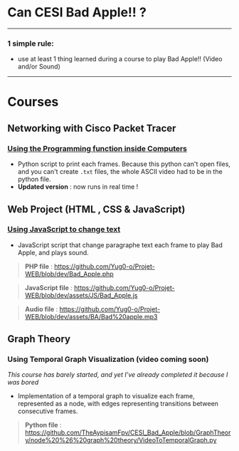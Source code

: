 # Can CESI Bad Apple!! ?

---

### 1 simple rule:
- use at least 1 thing learned during a course to play Bad Apple!! (Video and/or Sound)


---
# Courses
## Networking with Cisco Packet Tracer
### [Using the Programming function inside Computers](https://www.youtube.com/watch?v=OW7dnr0aOqs)
- Python script to print each frames. Because this python can't open files, and you can't create `.txt` files, the whole ASCII video had to be in the python file.
- **Updated version** : now runs in real time !

## Web Project (HTML , CSS & JavaScript)
### [Using JavaScript to change text](https://www.youtube.com/watch?v=8aGhZQkoFbQ)
- JavaScript script that change paragraphe text each frame to play Bad Apple, and plays sound.
> **PHP file** : https://github.com/Yug0-o/Projet-WEB/blob/dev/Bad_Apple.php

> **JavaScript file** : https://github.com/Yug0-o/Projet-WEB/blob/dev/assets/JS/Bad_Apple.js

> **Audio file** : https://github.com/Yug0-o/Projet-WEB/blob/dev/assets/BA/Bad%20apple.mp3

## Graph Theory
### Using Temporal Graph Visualization (video coming soon)
*This course has barely started, and yet I've already completed it because I was bored*
- Implementation of a temporal graph to visualize each frame, represented as a node, with edges representing transitions between consecutive frames.
> **Python file** : https://github.com/TheAypisamFpv/CESI_Bad_Apple/blob/GraphTheory/node%20%26%20graph%20theory/VideoToTemporalGraph.py
